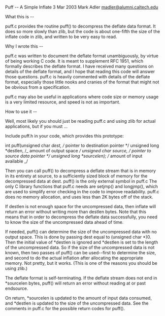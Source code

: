 Puff -- A Simple Inflate
3 Mar 2003
Mark Adler
madler@alumni.caltech.edu

What this is --

puff.c provides the routine puff() to decompress the deflate data format. It
does so more slowly than zlib, but the code is about one-fifth the size of the
inflate code in zlib, and written to be very easy to read.

Why I wrote this --

puff.c was written to document the deflate format unambiguously, by virtue of
being working C code. It is meant to supplement RFC 1951, which formally
describes the deflate format. I have received many questions on details of the
deflate format, and I hope that reading this code will answer those questions.
puff.c is heavily commented with details of the deflate format, especially
those little nooks and cranies of the format that might not be obvious from a
specification.

puff.c may also be useful in applications where code size or memory usage is a
very limited resource, and speed is not as important.

How to use it --

Well, most likely you should just be reading puff.c and using zlib for actual
applications, but if you must ...

Include puff.h in your code, which provides this prototype:

int puff(unsigned char _dest, /_ pointer to destination pointer */
unsigned long *destlen, /_ amount of output space _/
unsigned char _source, /_ pointer to source data pointer */
unsigned long *sourcelen); /_ amount of input available _/

Then you can call puff() to decompress a deflate stream that is in memory in
its entirety at source, to a sufficiently sized block of memory for the
decompressed data at dest. puff() is the only external symbol in puff.c The
only C library functions that puff.c needs are setjmp() and longjmp(), which
are used to simplify error checking in the code to improve readability. puff.c
does no memory allocation, and uses less than 2K bytes off of the stack.

If destlen is not enough space for the uncompressed data, then inflate will
return an error without writing more than destlen bytes. Note that this means
that in order to decompress the deflate data successfully, you need to know
the size of the uncompressed data ahead of time.

If needed, puff() can determine the size of the uncompressed data with no
output space. This is done by passing dest equal to (unsigned char *)0. Then
the initial value of *destlen is ignored and \*destlen is set to the length of
the uncompressed data. So if the size of the uncompressed data is not known,
then two passes of puff() can be used--first to determine the size, and second
to do the actual inflation after allocating the appropriate memory. Not
pretty, but it works. (This is one of the reasons you should be using zlib.)

The deflate format is self-terminating. If the deflate stream does not end
in \*sourcelen bytes, puff() will return an error without reading at or past
endsource.

On return, *sourcelen is updated to the amount of input data consumed, and
*destlen is updated to the size of the uncompressed data. See the comments
in puff.c for the possible return codes for puff().
